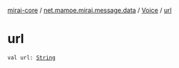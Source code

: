 [mirai-core](../../index.md) / [net.mamoe.mirai.message.data](../index.md) / [Voice](index.md) / [url](./url.md)

# url

`val url: `[`String`](https://kotlinlang.org/api/latest/jvm/stdlib/kotlin/-string/index.html)